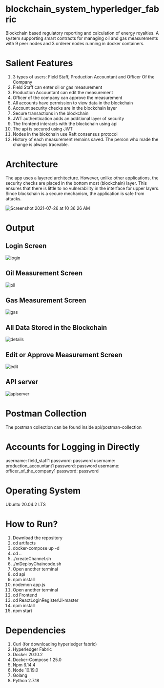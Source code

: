# blockchain_system_hyperledger_fabric
Blockchain based regulatory reporting and calculation of energy royalties. A system supporting smart contracts for managing oil and gas measurements with 9 peer nodes and 3 orderer nodes running in docker containers.

# Salient Features
1. 3 types of users: Field Staff, Production Accountant and Officer Of the Company
2. Field Staff can enter oil or gas measurement
3. Production Accountant can edit the measurement
4. Officer of the company can approve the measurement
5. All accounts have permission to view data in the blockchain
6. Account security checks are in the blockchain layer
7. Secure transactions in the blockchain
8. JWT authentication adds an additional layer of security
9. The frontend interacts with the blockchain using api
10. The api is secured using JWT
11. Nodes in the blokchain use Raft consensus protocol
12. History of each measurement remains saved. The person who made the change is always traceable.

# Architecture
The app uses a layered architecture. However, unlike other applications, the security checks are placed in the bottom most (blockchain) layer. This ensures that there is little to no vulnerability in the interface for upper layers. Since blockchain is a secure mechanism, the application is safe from attacks.

![Screenshot 2021-07-26 at 10 36 26 AM](https://user-images.githubusercontent.com/60880656/127681584-e83b6a42-3dbb-4952-b3b1-cbb39635ebba.png)


# Output

## Login Screen
![login](https://user-images.githubusercontent.com/60880656/127679794-01e0005b-0ca2-409f-990e-3f8faf8bd0e9.png)

## Oil Measurement Screen
![oil](https://user-images.githubusercontent.com/60880656/127679825-b2058673-8b3b-49dd-92c7-96f22e124461.png)

## Gas Measurement Screen
![gas](https://user-images.githubusercontent.com/60880656/127679832-59b82a6b-7edc-459a-a3c9-04f123694a13.png)

## All Data Stored in the Blockchain
![details](https://user-images.githubusercontent.com/60880656/127679849-7bc97428-b3c7-44c7-905e-116220e75897.png)

## Edit or Approve Measurement Screen
![edit](https://user-images.githubusercontent.com/60880656/127679861-b1e69e36-e24f-4ff7-99c1-e0691e70180c.png)

## API server
![apiserver](https://user-images.githubusercontent.com/60880656/127679898-4fba4d08-d929-4481-b8e6-9288d2e89557.png)


# Postman Collection
The postman collection can be found inside api/postman-collection

# Accounts for Logging in Directly
username: field_staff1 password: password
username: production_accountant1 password: password
username: officer_of_the_company1 password: password

# Operating System
Ubuntu 20.04.2 LTS

# How to Run?
1. Download the repository
2. cd artifacts
3. docker-compose up -d
4. cd ..
5. ./createChannel.sh
6. ./mDeployChaincode.sh
7. Open another terminal
8. cd api
9. npm install
10. nodemon app.js
11. Open another terminal
12. cd Frontend
13. cd ReactLoginRegisterUI-master
14. npm install
15. npm start

# Dependencies
1. Curl (for downloading hyperledger fabric)
2. Hyperledger Fabric
3. Docker 20.10.2
4. Docker-Compose 1.25.0
5. Npm 6.14.4
6. Node 10.19.0
7. Golang
8. Python 2.7.18
